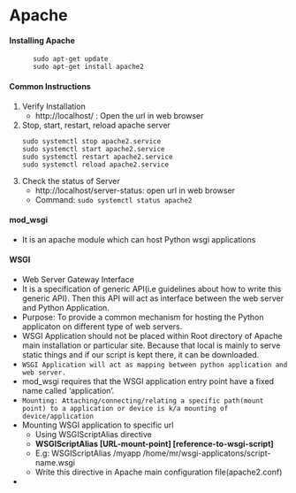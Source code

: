 # Apache

#### Installing Apache
```   
      sudo apt-get update
      sudo apt-get install apache2
```

#### Common Instructions
1. Verify Installation
   - http://localhost/ : Open the url in web browser
2. Stop, start, restart, reload apache server
   ```
   sudo systemctl stop apache2.service
   sudo systemctl start apache2.service
   sudo systemctl restart apache2.service
   sudo systemctl reload apache2.service
   ```
3. Check the status of Server
    - http://localhost/server-status: open url in web browser
    - Command: `sudo systemctl status apache2`

#### mod_wsgi
- It is an apache module which can host Python wsgi applications

#### WSGI
- Web Server Gateway Interface
- It is a specification of generic API(i.e guidelines about how to write this generic API). Then this API will act as interface between the web server and Python Application.
- Purpose: To provide a common mechanism for hosting the Python applicaton on different type of web servers.
- WSGI Application should not be placed within Root directory of Apache main installation or particular site. Because that local is mainly to serve static things and if our script is kept there, it can be downloaded.
- `WSGI Application will act as mapping between python application and web server.`
- mod_wsgi requires that the WSGI application entry point have a fixed name called ‘application’.
- `Mounting: Attaching/connecting/relating a specific path(mount point) to a application or device is k/a mounting of device/application`
- Mounting WSGI application to specific url
  - Using WSGIScriptAlias directive
  - **WSGIScriptAlias  [URL-mount-point]  [reference-to-wsgi-script]**
  - E.g: WSGIScriptAlias /myapp /home/mr/wsgi-applicatons/script-name.wsgi
  - Write this directive in Apache main configuration file(apache2.conf)
- 
